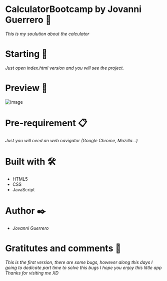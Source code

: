# CalculatorBootcamp by Jovanni Guerrero 👋
*This is my soulution about the calculator*


# Starting 🚀
*Just open index.html version and you will see the project.*

# Preview 👀
![image](https://user-images.githubusercontent.com/57199460/121831997-914b8500-cc8e-11eb-9229-b328d5b1f186.png)


# Pre-requirement 📋
*Just you will need an web navigator (Google Chrome, Mozilla...)*


# Built with 🛠️
- HTML5
- CSS
- JavaScript


# Author ✒️
- *Jovanni Guerrero*

# Gratitutes and comments 👏
*This is the first version, there are some bugs, however along this days I going to dedicate part time to solve this bugs*
*I hope you enjoy this little app*
*Thanks for visiting me XD*